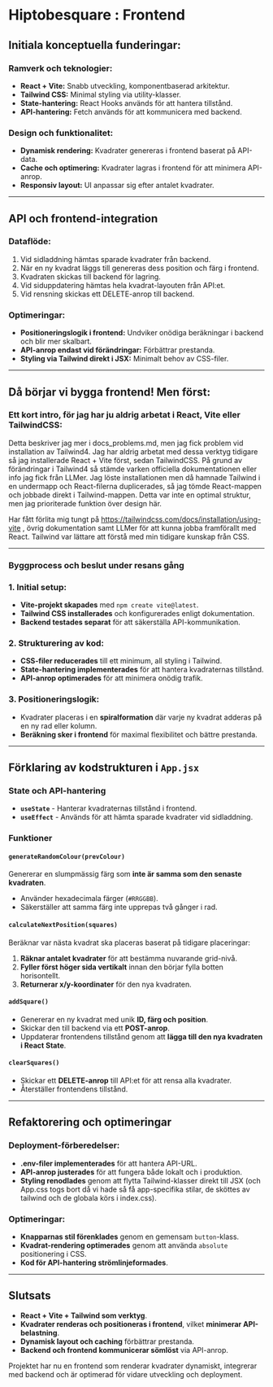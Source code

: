﻿# Hiptobesquare : Frontend

## Initiala konceptuella funderingar:

### Ramverk och teknologier:
- **React + Vite:** Snabb utveckling, komponentbaserad arkitektur.
- **Tailwind CSS:** Minimal styling via utility-klasser.
- **State-hantering:** React Hooks används för att hantera tillstånd.
- **API-hantering:** Fetch används för att kommunicera med backend.

### Design och funktionalitet:
- **Dynamisk rendering:** Kvadrater genereras i frontend baserat på API-data.
- **Cache och optimering:** Kvadrater lagras i frontend för att minimera API-anrop.
- **Responsiv layout:** UI anpassar sig efter antalet kvadrater.

---

## API och frontend-integration

### Dataflöde:
1. Vid sidladdning hämtas sparade kvadrater från backend.
2. När en ny kvadrat läggs till genereras dess position och färg i frontend.
3. Kvadraten skickas till backend för lagring.
4. Vid siduppdatering hämtas hela kvadrat-layouten från API:et.
5. Vid rensning skickas ett DELETE-anrop till backend.

### Optimeringar:
- **Positioneringslogik i frontend:** Undviker onödiga beräkningar i backend och blir mer skalbart.
- **API-anrop endast vid förändringar:** Förbättrar prestanda.
- **Styling via Tailwind direkt i JSX:** Minimalt behov av CSS-filer.

---

## Då börjar vi bygga frontend! Men först:

### Ett kort intro, för jag har ju aldrig arbetat i React, Vite eller TailwindCSS:

Detta beskriver jag mer i docs_problems.md, men jag fick problem vid installation av Tailwind4. Jag har aldrig arbetat med dessa verktyg tidigare så jag installerade React + Vite först, sedan TailwindCSS. På grund av förändringar i Tailwind4 så stämde varken officiella dokumentationen eller info jag fick från LLMer. Jag löste installationen men då hamnade Tailwind i en undermapp och React-filerna duplicerades, så jag tömde React-mappen och jobbade direkt i Tailwind-mappen. Detta var inte en optimal struktur, men jag prioriterade funktion över design här.  

Har fått förlita mig tungt på https://tailwindcss.com/docs/installation/using-vite , övrig dokumentation samt LLMer för att kunna jobba framförallt med React. Tailwind var lättare att förstå med min tidigare kunskap från CSS.

---

### Byggprocess och beslut under resans gång

### 1. Initial setup:
- **Vite-projekt skapades** med `npm create vite@latest`.
- **Tailwind CSS installerades** och konfigurerades enligt dokumentation.
- **Backend testades separat** för att säkerställa API-kommunikation.

### 2. Strukturering av kod:
- **CSS-filer reducerades** till ett minimum, all styling i Tailwind.
- **State-hantering implementerades** för att hantera kvadraternas tillstånd.
- **API-anrop optimerades** för att minimera onödig trafik.

### 3. Positioneringslogik:
- Kvadrater placeras i en **spiralformation** där varje ny kvadrat adderas på en ny rad eller kolumn.
- **Beräkning sker i frontend** för maximal flexibilitet och bättre prestanda.

---

## Förklaring av kodstrukturen i `App.jsx`

### **State och API-hantering**
- **`useState`** - Hanterar kvadraternas tillstånd i frontend.
- **`useEffect`** - Används för att hämta sparade kvadrater vid sidladdning.

### **Funktioner**
#### `generateRandomColour(prevColour)`
Genererar en slumpmässig färg som **inte är samma som den senaste kvadraten**.
- Använder hexadecimala färger (`#RRGGBB`).
- Säkerställer att samma färg inte upprepas två gånger i rad.

#### `calculateNextPosition(squares)`
Beräknar var nästa kvadrat ska placeras baserat på tidigare placeringar:
1. **Räknar antalet kvadrater** för att bestämma nuvarande grid-nivå.
2. **Fyller först höger sida vertikalt** innan den börjar fylla botten horisontellt.
3. **Returnerar x/y-koordinater** för den nya kvadraten.

#### `addSquare()`
- Genererar en ny kvadrat med unik **ID, färg och position**.
- Skickar den till backend via ett **POST-anrop**.
- Uppdaterar frontendens tillstånd genom att **lägga till den nya kvadraten i React State**.

#### `clearSquares()`
- Skickar ett **DELETE-anrop** till API:et för att rensa alla kvadrater.
- Återställer frontendens tillstånd.

---

## Refaktorering och optimeringar

### Deployment-förberedelser:
- **.env-filer implementerades** för att hantera API-URL.
- **API-anrop justerades** för att fungera både lokalt och i produktion.
- **Styling renodlades** genom att flytta Tailwind-klasser direkt till JSX (och App.css togs bort då vi hade så få app-specifika stilar, de sköttes av tailwind och de globala körs i index.css).

### Optimeringar:
- **Knapparnas stil förenklades** genom en gemensam `button`-klass.
- **Kvadrat-rendering optimerades** genom att använda `absolute` positionering i CSS.
- **Kod för API-hantering strömlinjeformades**.

---

## Slutsats

- **React + Vite + Tailwind som verktyg**.
- **Kvadrater renderas och positioneras i frontend**, vilket **minimerar API-belastning**.
- **Dynamisk layout och caching** förbättrar prestanda.
- **Backend och frontend kommunicerar sömlöst** via API-anrop.

Projektet har nu en frontend som renderar kvadrater dynamiskt, integrerar med backend och är optimerad för vidare utveckling och deployment.